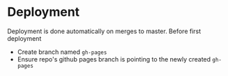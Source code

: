 # Deployment

Deployment is done automatically on merges to master. Before first deployment

- Create branch named `gh-pages`
- Ensure repo's github pages branch is pointing to the newly created `gh-pages`
